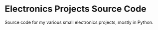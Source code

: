 # Electronics Projects Source Code

Source code for my various small electronics projects, mostly in Python.

<!--
SPDX-FileCopyrightText: © 2022 Stacey Adams <stacey.belle.rose [AT] gmail [DOT] com>

SPDX-License-Identifier: MIT
-->
